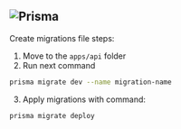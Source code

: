 ## ![Prisma](https://prismalens.vercel.app/header/logo-dark.svg)
Create migrations file steps:

1. Move to the `apps/api` folder
2. Run next command
```sh
prisma migrate dev --name migration-name
```
3. Apply migrations with command:
```sh
prisma migrate deploy
```